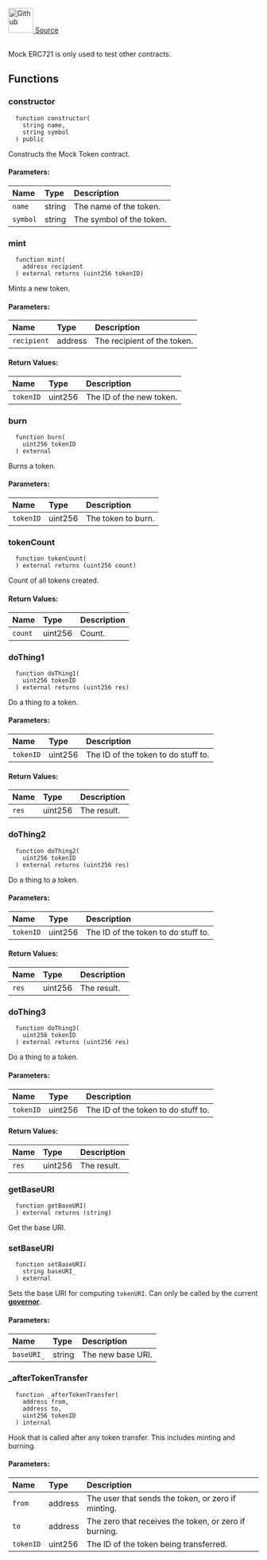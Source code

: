 <a href="https://github.com/solace-fi/solace-core/blob/main/contracts/mocks/MockERC721.sol"><img src="/img/github.svg" alt="Github" width="50px"/> Source</a><br/><br/>

Mock ERC721 is only used to test other contracts.


## Functions
### constructor
```solidity
  function constructor(
    string name,
    string symbol
  ) public
```
Constructs the Mock Token contract.


#### Parameters:
| Name | Type | Description                                                          |
| :--- | :--- | :------------------------------------------------------------------- |
| `name` | string | The name of the token. |
| `symbol` | string | The symbol of the token. |

### mint
```solidity
  function mint(
    address recipient
  ) external returns (uint256 tokenID)
```
Mints a new token.


#### Parameters:
| Name | Type | Description                                                          |
| :--- | :--- | :------------------------------------------------------------------- |
| `recipient` | address | The recipient of the token. |

#### Return Values:
| Name                           | Type          | Description                                                                  |
| :----------------------------- | :------------ | :--------------------------------------------------------------------------- |
| `tokenID` | uint256 | The ID of the new token. |

### burn
```solidity
  function burn(
    uint256 tokenID
  ) external
```
Burns a token.


#### Parameters:
| Name | Type | Description                                                          |
| :--- | :--- | :------------------------------------------------------------------- |
| `tokenID` | uint256 | The token to burn. |

### tokenCount
```solidity
  function tokenCount(
  ) external returns (uint256 count)
```
Count of all tokens created.



#### Return Values:
| Name                           | Type          | Description                                                                  |
| :----------------------------- | :------------ | :--------------------------------------------------------------------------- |
| `count` | uint256 | Count. |

### doThing1
```solidity
  function doThing1(
    uint256 tokenID
  ) external returns (uint256 res)
```
Do a thing to a token.


#### Parameters:
| Name | Type | Description                                                          |
| :--- | :--- | :------------------------------------------------------------------- |
| `tokenID` | uint256 | The ID of the token to do stuff to. |

#### Return Values:
| Name                           | Type          | Description                                                                  |
| :----------------------------- | :------------ | :--------------------------------------------------------------------------- |
| `res` | uint256 | The result. |

### doThing2
```solidity
  function doThing2(
    uint256 tokenID
  ) external returns (uint256 res)
```
Do a thing to a token.


#### Parameters:
| Name | Type | Description                                                          |
| :--- | :--- | :------------------------------------------------------------------- |
| `tokenID` | uint256 | The ID of the token to do stuff to. |

#### Return Values:
| Name                           | Type          | Description                                                                  |
| :----------------------------- | :------------ | :--------------------------------------------------------------------------- |
| `res` | uint256 | The result. |

### doThing3
```solidity
  function doThing3(
    uint256 tokenID
  ) external returns (uint256 res)
```
Do a thing to a token.


#### Parameters:
| Name | Type | Description                                                          |
| :--- | :--- | :------------------------------------------------------------------- |
| `tokenID` | uint256 | The ID of the token to do stuff to. |

#### Return Values:
| Name                           | Type          | Description                                                                  |
| :----------------------------- | :------------ | :--------------------------------------------------------------------------- |
| `res` | uint256 | The result. |

### getBaseURI
```solidity
  function getBaseURI(
  ) external returns (string)
```
Get the base URI.



### setBaseURI
```solidity
  function setBaseURI(
    string baseURI_
  ) external
```
Sets the base URI for computing `tokenURI`.
Can only be called by the current [**governor**](/docs/protocol/governance).


#### Parameters:
| Name | Type | Description                                                          |
| :--- | :--- | :------------------------------------------------------------------- |
| `baseURI_` | string | The new base URI. |

### _afterTokenTransfer
```solidity
  function _afterTokenTransfer(
    address from,
    address to,
    uint256 tokenID
  ) internal
```
Hook that is called after any token transfer. This includes minting and burning.


#### Parameters:
| Name | Type | Description                                                          |
| :--- | :--- | :------------------------------------------------------------------- |
| `from` | address | The user that sends the token, or zero if minting. |
| `to` | address | The zero that receives the token, or zero if burning. |
| `tokenID` | uint256 | The ID of the token being transferred. |


